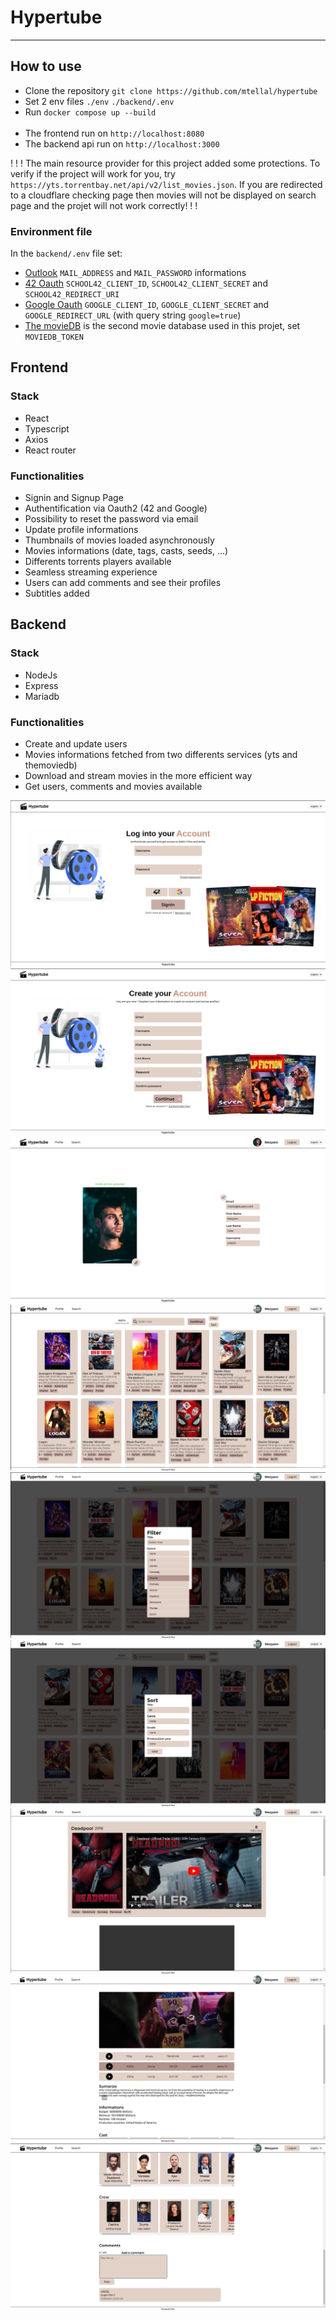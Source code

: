 # Hypertube

<hr/>

## How to use

- Clone the repository `git clone https://github.com/mtellal/hypertube`
- Set 2 env files `./env` `./backend/.env`
- Run `docker compose up --build` </br> </br>
- The frontend run on `http://localhost:8080`
- The backend api run on `http://localhost:3000`

! ! ! The main resource provider for this project added some protections. To verify if the project will work for you, try `https://yts.torrentbay.net/api/v2/list_movies.json`. If you are redirected to a cloudflare checking page then movies will not be displayed on search page and the projet will not work correctly! ! !


### Environment file
In the `backend/.env` file set: 
- [Outlook](https://outlook.live.com/) `MAIL_ADDRESS` and `MAIL_PASSWORD` informations
- [42 Oauth](https://profile.intra.42.fr/oauth/applications) `SCHOOL42_CLIENT_ID`, `SCHOOL42_CLIENT_SECRET` and `SCHOOL42_REDIRECT_URI`
- [Google Oauth](https://console.cloud.google.com/) `GOOGLE_CLIENT_ID`, `GOOGLE_CLIENT_SECRET` and `GOOGLE_REDIRECT_URL` (with query string `google=true`)
- [The movieDB](https://developer.themoviedb.org/docs) is the second movie database used in this projet, set `MOVIEDB_TOKEN` 


## Frontend

### Stack 
- React
- Typescript
- Axios
- React router

### Functionalities 
- Signin and Signup Page
- Authentification via Oauth2 (42 and Google)
- Possibility to reset the password via email
- Update profile informations
- Thumbnails of movies loaded asynchronously
- Movies informations (date, tags, casts, seeds, ...)
- Differents torrents players available
- Seamless streaming experience
- Users can add comments and see their profiles
- Subtitles added 


## Backend

### Stack
- NodeJs
- Express
- Mariadb

### Functionalities
- Create and update users
- Movies informations fetched from two differents services (yts and themoviedb)
- Download and stream movies in the more efficient way
- Get users, comments and movies available

![alt text](./assets/signin.png)
![alt text](./assets/signup.png)
![alt text](./assets/profile.png)
![alt text](./assets/thumbnails.png)
![alt text](./assets/movieFilter.png)
![alt text](./assets/movieSort.png)
![alt text](./assets/moviePage.png)
![alt text](./assets/moviePlayer.png)
![alt text](./assets/movieComments.png)
